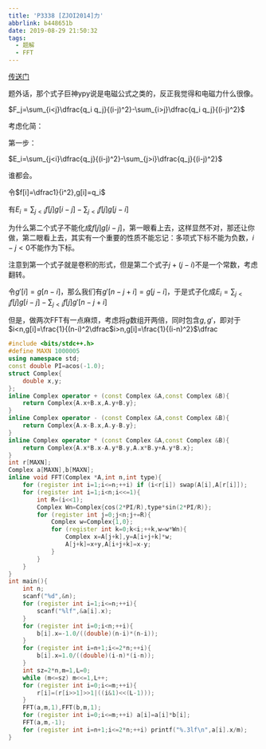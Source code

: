 ```yaml
---
title: 'P3338 [ZJOI2014]力'
abbrlink: b448651b
date: 2019-08-29 21:50:32
tags:
  - 题解
  - FFT
---
```


[传送门](https://www.luogu.org/problem/P3338)

题外话，那个式子巨神ypy说是电磁公式之类的，反正我觉得和电磁力什么很像。

$F_j=\sum_{i<j}\dfrac{q_i q_j}{(i-j)^2}-\sum_{i>j}\dfrac{q_i q_j}{(i-j)^2}$

考虑化简：

第一步：

$E_i=\sum_{j<i}\dfrac{q_j}{(i-j)^2}-\sum_{j>i}\dfrac{q_j}{(i-j)^2}$

谁都会。

令$f[i]=\\dfrac1}{i^2},g[i]=q_i$

有$E_i=\sum _{j<i} f[j]g[i-j]-\sum _{j<i} f[j]g[j-i]$

为什么第二个式子不能化成$f[j]g[i-j]$，第一眼看上去，这样显然不对，那还让你做，第二眼看上去，其实有一个重要的性质不能忘记：多项式下标不能为负数，$i-j<0$不能作为下标。

注意到第一个式子就是卷积的形式，但是第二个式子$j+(j-i)$不是一个常数，考虑翻转。

令$g'[i]=g[n-i]$，那么我们有$g'[n-j+i]=g[j-i]$，于是式子化成$E_i=\sum _{j<i} f[j]g[i-j]-\sum _{j<i} f[j]g'[n-j+i]$

但是，做两次FFT有一点麻烦，考虑将$g$数组开两倍，同时包含$g,g'$，即对于$i<n,g[i]=\frac{1}{(n-i)^2\dfrac$i>n,g[i]=\frac{1}{(i-n)^2}$\dfrac

```cpp
#include <bits/stdc++.h>
#define MAXN 1000005
using namespace std;
const double PI=acos(-1.0);
struct Complex{
	double x,y;
};
inline Complex operator + (const Complex &A,const Complex &B){
	return Complex{A.x+B.x,A.y+B.y};
}
inline Complex operator - (const Complex &A,const Complex &B){
	return Complex{A.x-B.x,A.y-B.y};
}
inline Complex operator * (const Complex &A,const Complex &B){
	return Complex{A.x*B.x-A.y*B.y,A.x*B.y+A.y*B.x};
}
int r[MAXN];
Complex a[MAXN],b[MAXN];
inline void FFT(Complex *A,int n,int type){
	for (register int i=1;i<=n;++i) if (i<r[i]) swap(A[i],A[r[i]]);
	for (register int i=1;i<n;i<<=1){
		int R=(i<<1);
		Complex Wn=Complex{cos(2*PI/R),type*sin(2*PI/R)};
		for (register int j=0;j<n;j+=R){
			Complex w=Complex{1,0};
			for (register int k=0;k<i;++k,w=w*Wn){
				Complex x=A[j+k],y=A[i+j+k]*w;
				A[j+k]=x+y,A[i+j+k]=x-y;
			}
		}
	}
}
int main(){
	int n;
	scanf("%d",&n);
	for (register int i=1;i<=n;++i){
		scanf("%lf",&a[i].x);
	}
	for (register int i=0;i<n;++i){
		b[i].x=-1.0/((double)(n-i)*(n-i));
	}
	for (register int i=n+1;i<=2*n;++i){
		b[i].x=1.0/((double)(i-n)*(i-n));
	}
	int sz=2*n,m=1,L=0;
	while (m<=sz) m<<=1,L++;
	for (register int i=0;i<=m;++i){
		r[i]=(r[i>>1]>>1|((i&1)<<(L-1)));
	}
	FFT(a,m,1),FFT(b,m,1);
	for (register int i=0;i<=m;++i) a[i]=a[i]*b[i];
	FFT(a,m,-1);
	for (register int i=n+1;i<=2*n;++i) printf("%.3lf\n",a[i].x/m);
}
```

